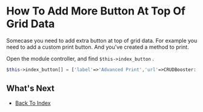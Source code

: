 # How To Add More Button At Top Of Grid Data

Somecase you need to add extra button at top of grid data. For example you need to add a custom print button. And you've created a method to print.

Open the module controller, and find `$this->index_button` . 

```php
$this->index_button[] = ['label'=>'Advanced Print','url'=>CRUDBooster::mainpath("print"),"icon"=>"fa fa-print"];
```
## What's Next
- [Back To Index](./index.md)
